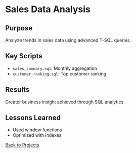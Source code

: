 # Sales Data Analysis

## Purpose

Analyze trends in sales data using advanced T-SQL queries.

## Key Scripts

- `sales_summary.sql`: Monthly aggregation
- `customer_ranking.sql`: Top customer ranking

## Results

Greater business insight achieved through SQL analytics.

## Lessons Learned

- Used window functions
- Optimized with indexes

[Back to Projects](../README.md)
